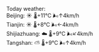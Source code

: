 Today weather:  
Beijing: ☀️   🌡️+11°C 🌬️↑4km/h  
Tianjin: ☀️   🌡️+8°C 🌬️←4km/h  
Shijiazhuang: ☁️   🌡️+9°C 🌬️↙4km/h  
Tangshan: ⛅️  🌡️+9°C 🌬️↑4km/h  
